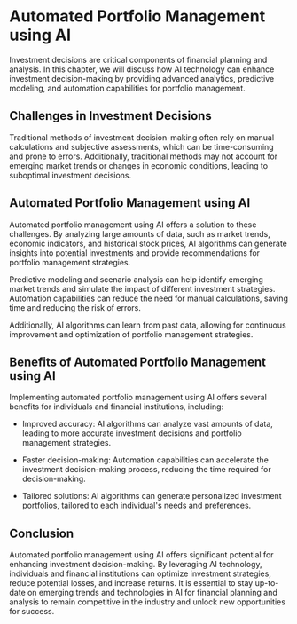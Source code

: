Automated Portfolio Management using AI
==========================================================================================

Investment decisions are critical components of financial planning and analysis. In this chapter, we will discuss how AI technology can enhance investment decision-making by providing advanced analytics, predictive modeling, and automation capabilities for portfolio management.

Challenges in Investment Decisions
----------------------------------

Traditional methods of investment decision-making often rely on manual calculations and subjective assessments, which can be time-consuming and prone to errors. Additionally, traditional methods may not account for emerging market trends or changes in economic conditions, leading to suboptimal investment decisions.

Automated Portfolio Management using AI
---------------------------------------

Automated portfolio management using AI offers a solution to these challenges. By analyzing large amounts of data, such as market trends, economic indicators, and historical stock prices, AI algorithms can generate insights into potential investments and provide recommendations for portfolio management strategies.

Predictive modeling and scenario analysis can help identify emerging market trends and simulate the impact of different investment strategies. Automation capabilities can reduce the need for manual calculations, saving time and reducing the risk of errors.

Additionally, AI algorithms can learn from past data, allowing for continuous improvement and optimization of portfolio management strategies.

Benefits of Automated Portfolio Management using AI
---------------------------------------------------

Implementing automated portfolio management using AI offers several benefits for individuals and financial institutions, including:

* Improved accuracy: AI algorithms can analyze vast amounts of data, leading to more accurate investment decisions and portfolio management strategies.

* Faster decision-making: Automation capabilities can accelerate the investment decision-making process, reducing the time required for decision-making.

* Tailored solutions: AI algorithms can generate personalized investment portfolios, tailored to each individual's needs and preferences.

Conclusion
----------

Automated portfolio management using AI offers significant potential for enhancing investment decision-making. By leveraging AI technology, individuals and financial institutions can optimize investment strategies, reduce potential losses, and increase returns. It is essential to stay up-to-date on emerging trends and technologies in AI for financial planning and analysis to remain competitive in the industry and unlock new opportunities for success.


